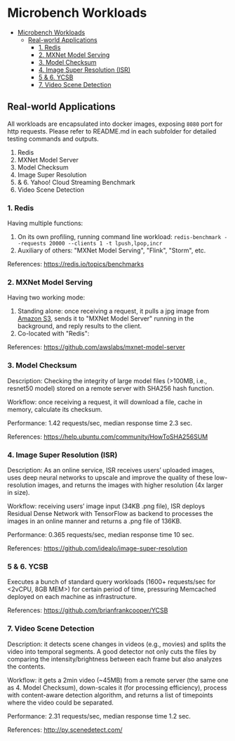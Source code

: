 # Microbench Workloads

- [Microbench Workloads](#microbench-workloads)
    - [Real-world Applications](#real-world-applications)
        - [1. Redis](#1-redis)
        - [2. MXNet Model Serving](#2-mxnet-model-serving)
        - [3. Model Checksum](#3-model-checksum)
        - [4. Image Super Resolution (ISR)](#4-image-super-resolution-isr)
        - [5 & 6. YCSB](#5--6-ycsb)
        - [7. Video Scene Detection](#7-video-scene-detection)

## Real-world Applications

All workloads are encapsulated into docker images, exposing `8080` port for http requests. Please refer to README.md in each subfolder for detailed testing commands and outputs.

1. Redis
2. MXNet Model Server
3. Model Checksum
4. Image Super Resolution
5. & 6. Yahoo! Cloud Streaming Benchmark
7. Video Scene Detection


### 1. Redis
Having multiple functions:
1. On its own profiling, running command line workload: `redis-benchmark --requests 20000 --clients 1 -t lpush,lpop,incr`
2. Auxiliary of others: "MXNet Model Serving", "Flink", "Storm", etc.

References: https://redis.io/topics/benchmarks


### 2. MXNet Model Serving
Having two working mode:
1. Standing alone: once receiving a request, it pulls a jpg image from [Amazon S3](https://s3.amazonaws.com/model-server/inputs/kitten.jpg), sends it to "MXNet Model Server" running in the background, and reply results to the client.
2. Co-located with "Redis":

References: https://github.com/awslabs/mxnet-model-server


### 3. Model Checksum

Description: Checking the integrity of large model files (>100MB, i.e., resnet50 model) stored on a remote server with SHA256 hash function.

Workflow: once receiving a request, it will download a file, cache in memory, calculate its checksum.

Performance: 1.42 requests/sec, median response time 2.3 sec.

References: https://help.ubuntu.com/community/HowToSHA256SUM


### 4. Image Super Resolution (ISR)

Description: As an online service, ISR receives users’ uploaded images, uses deep neural networks to upscale and improve the quality of these low-resolution images, and returns the images with higher resolution (4x larger in size).

Workflow: receiving users’ image input (34KB .png file), ISR deploys Residual Dense Network with TensorFlow as backend to processes the images in an online manner and returns a .png file of 136KB.

Performance: 0.365 requests/sec, median response time 10 sec.

References: https://github.com/idealo/image-super-resolution


### 5 & 6. YCSB
Executes a bunch of standard query workloads (1600+ requests/sec for <2vCPU, 8GB MEM>) for certain period of time, pressuring Memcached deployed on each machine as infrastructure.

References: https://github.com/brianfrankcooper/YCSB


### 7. Video Scene Detection

Description: it detects scene changes in videos (e.g., movies) and splits the video into temporal segments. A good detector not only cuts the files by comparing the intensity/brightness between each frame but also analyzes the contents.

Workflow: it gets a 2min video (~45MB) from a remote server (the same one as 4. Model Checksum), down-scales it (for processing efficiency), process with content-aware detection algorithm, and returns a list of timepoints where the video could be separated.

Performance: 2.31 requests/sec, median response time 1.2 sec.

References: http://py.scenedetect.com/
